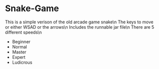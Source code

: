# Snake-Game
This is a simple verison of the old arcade game snake\n
The keys to move or either WSAD or the arrows\n
Includes the runnable jar file\n
There are 5 different speeds\n
  * Beginner
  * Normal
  * Master
  * Expert
  * Ludicrous
